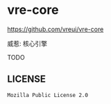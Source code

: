 # vre-core
<https://github.com/vreui/vre-core>

威惹: 核心引擎

TODO


## LICENSE

`Mozilla Public License 2.0`
